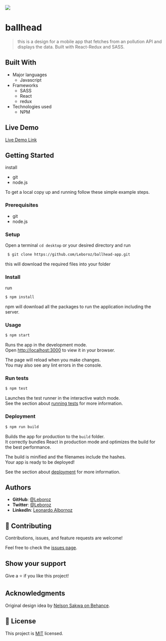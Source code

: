 ![](https://img.shields.io/badge/Microverse-blueviolet)

# ballhead

> this is a design for a mobile app that fetches from an pollution API and displays the data. Built with React-Redux and SASS.


## Built With

- Major languages
  - Javascript
- Frameworks
  - SASS
  - React
  - redux
- Technologies used
  - NPM

## Live Demo

[Live Demo Link](https://leboroz-pollution.netlify.app)


## Getting Started

install
- git
- node.js

To get a local copy up and running follow these simple example steps.

### Prerequisites
- git
- node.js
### Setup
Open a terminal `cd desktop` or your desired directory and run 
```bash
 $ git clone https://github.com/Leboroz/ballhead-app.git 
 ```
 this will download the required files into your folder

### Install

run
```bash
$ npm install
```
npm will download all the packages to run the application including the server.
### Usage
```bash
$ npm start
```

Runs the app in the development mode.\
Open [http://localhost:3000](http://localhost:3000) to view it in your browser.

The page will reload when you make changes.\
You may also see any lint errors in the console.


### Run tests
```bash
$ npm test
```
Launches the test runner in the interactive watch mode.\
See the section about [running tests](https://facebook.github.io/create-react-app/docs/running-tests) for more information.

### Deployment
```bash
$ npm run build
```

Builds the app for production to the `build` folder.\
It correctly bundles React in production mode and optimizes the build for the best performance.

The build is minified and the filenames include the hashes.\
Your app is ready to be deployed!

See the section about [deployment](https://facebook.github.io/create-react-app/docs/deployment) for more information.

## Authors

- **GitHub**: [@Leboroz](https://github.com/leboroz)
- **Twitter**: [@Leboroz](https://twitter.com/leboroz)
- **LinkedIn**: [Leonardo Albornoz](https://linkedin.com/in/linkedinhandle)

## 🤝 Contributing

Contributions, issues, and feature requests are welcome!

Feel free to check the [issues page](https://github.com/leboroz/ballhead-app/issues).

## Show your support

Give a ⭐️ if you like this project!

## Acknowledgments

Original design idea by [Nelson Sakwa on Behance](https://www.behance.net/sakwadesignstudio).

## 📝 License

This project is [MIT](./MIT.md) licensed.
